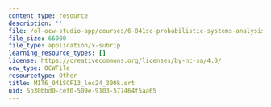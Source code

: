 ```yaml
---
content_type: resource
description: ''
file: /ol-ocw-studio-app/courses/6-041sc-probabilistic-systems-analysis-and-applied-probability-fall-2013/5b30bbd0cef0509e9103577464f5aa65_MIT6_041SCF13_lec24_300k.vtt
file_size: 66000
file_type: application/x-subrip
learning_resource_types: []
license: https://creativecommons.org/licenses/by-nc-sa/4.0/
ocw_type: OCWFile
resourcetype: Other
title: MIT6_041SCF13_lec24_300k.srt
uid: 5b30bbd0-cef0-509e-9103-577464f5aa65
---
```

